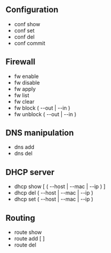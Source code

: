 ## Configuration

- conf show <path>
- conf set <path>
- conf del <path>
- conf commit

## Firewall

- fw enable
- fw disable
- fw apply <rules>
- fw list
- fw clear
- fw block ( --out | --in ) <ip>
- fw unblock ( --out | --in ) <ip>

## DNS manipulation

- dns add <host> <addr>
- dns del <host>

## DHCP server

- dhcp show [ ( --host <host> | --mac <mac> | --ip <ip> ) ]
- dhcp del ( --host <host> | --mac <mac> | --ip <ip> )
- dhcp set ( --host <host> | --mac <mac> | --ip <ip> ) <attr> <val>

## Routing

- route show
- route add <dest> <mask> <gw> [ <metric> ]
- route del <dest> <mask> <gw>

